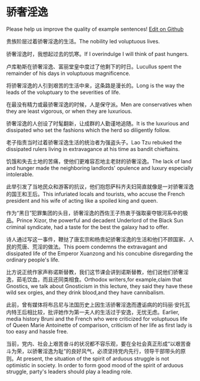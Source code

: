 # 骄奢淫逸

Please help us improve the quality of example sentences! [Edit on Github](https://github.com/jiyushe/jiyu-example-sentence-source/blob/main/chinese/jiaosheyinyi.md)

<p><span class="chinese">贵族阶层过着骄奢淫逸的生活。</span><span class="english">The nobility led voluptuous lives.</span></p>

<p><span class="chinese">骄奢淫逸时，我想起过去的饥寒。</span><span class="english">If I overindulge I will think of past hungers.</span></p>

<p><span class="chinese">卢库勒斯在骄奢淫逸、富丽堂皇中度过了他剩下的时日。</span><span class="english">Lucullus spent the remainder of his days in voluptuous magnificence.</span></p>

<p><span class="chinese">将骄奢淫逸的人引到艰苦的生活中来，这条路是漫长的。</span><span class="english">Long is the way the leads of the voluptuary to the severities of life.</span></p>

<p><span class="chinese">在最没有精力或最骄奢淫逸的时候，人是保守派。</span><span class="english">Men are conservatives when they are least vigorous, or when they are luxurious.</span></p>

<p><span class="chinese">骄奢淫逸的人创设了时髦翻新，让成群的人勤谨地追随。</span><span class="english">It is the luxurious and dissipated who set the fashions which the herd so diligently follow.</span></p>

<p><span class="chinese">老子指责当时过着骄奢淫逸生活的统治者为强盗头子。</span><span class="english">Lao Tzu rebuked the dissipated rulers living in extravagance at his time as bandit chieftains.</span></p>

<p><span class="chinese">饥饿和失去土地的苦痛，使他们更难容忍地主老财的骄奢淫逸。</span><span class="english">The lack of land and hunger made the neighboring landlords' opulence and luxury especially intolerable.</span></p>

<p><span class="chinese">此举引发了当地民众和游客的抗议，他们抱怨萨科齐夫妇简直就像是一对骄奢淫逸的国王和王后。</span><span class="english">This infuriated locals and tourists, who accuse the French president and his wife of acting like a spoiled king and queen.</span></p>

<p><span class="chinese">作为“黑日”犯罪集团的头目，骄奢淫逸的西佐王子热衷于强取豪夺银河系中的极品。</span><span class="english">Prince Xizor, the powerful and decadent Underlord of the Black Sun criminal syndicate, had a taste for the best the galaxy had to offer.</span></p>

<p><span class="chinese">诗人通过写这一事件，鞭挞了唐玄宗和杨贵妃骄奢淫逸的生活和他们不顾国家、人民的荒唐、荒淫的做法。</span><span class="english">This poem condemns the extravagant and dissipated life of the Emperor Xuanzong and his concubine disregarding the ordinary people's life.</span></p>

<p><span class="chinese">比方说正统作家声称诺斯替教，我们这节课会讲到诺斯替教，他们说他们骄奢淫逸，茹毛饮血，而且还同类相食。</span><span class="english">Orthodox writers,for example,claim that Gnostics, we talk about Gnosticism in this lecture, they said they have these wild sex orgies, and they drink blood,and they have cannibalism.</span></p>

<p><span class="chinese">此前，曾有媒体将布吕尼与法国历史上因生活骄奢淫逸而遭诟病的的玛丽·安托瓦内特王后相比较，批评她作为第一夫人的生活过于安逸，无忧无虑。</span><span class="english">Earlier, media history Bruni and the French who were criticized for voluptuous life of Queen Marie Antoinette of comparison, criticism of her life as first lady is too easy and hassle free.</span></p>

<p><span class="chinese">当前，党内、社会上艰苦奋斗的状况都不容乐观，要在全社会真正形成“以艰苦奋斗为荣，以骄奢淫逸为耻”的良好风气，必须坚持党内先行，领导干部带头的原则。</span><span class="english">At present, the situation of the spirit of arduous struggle is not optimistic in society. In order to form good mood of the spirit of arduous struggle, party's leaders should play a leading role.</span></p>

